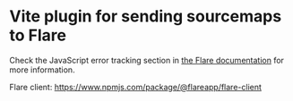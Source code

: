 # Vite plugin for sending sourcemaps to Flare

Check the JavaScript error tracking section in [the Flare documentation](https://flareapp.io/docs/javascript-error-tracking/installation) for more information.

Flare client: https://www.npmjs.com/package/@flareapp/flare-client
